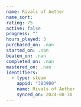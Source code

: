 ```yaml
---
name: Rivals of Aether
name_sort: 
rating: 75
active: false
progress: ""
hours_played: 3
purchased_on: .nan
started_on: .nan
beaten_on: .nan
completed_on: .nan
mastered_on: .nan
identifiers:
  - type: steam
    appid: "383980"
    name: Rivals of Aether
    synced_on: 2024-08-30
---
```

